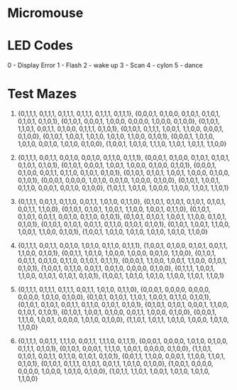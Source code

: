 # Micromouse


# LED Codes

0 - Display Error
1 - Flash
2 - wake up
3 - Scan
4 - cylon
5 - dance

# Test Mazes

1)
	{0,1,1,1, 0,1,1,1, 0,1,1,1, 0,1,1,1, 0,1,1,1, 0,1,1,1},
	{0,0,0,1, 0,1,0,0, 0,1,0,1, 0,1,0,1, 0,1,0,1, 0,1,0,1},
	{0,1,0,1, 0,0,0,1, 1,0,0,0, 0,0,0,0, 1,0,0,0, 0,1,0,0},
	{0,1,0,1, 1,1,0,1, 0,0,1,1, 0,1,0,0, 0,1,1,1, 0,1,0,1},
	{0,1,0,1, 0,1,1,1, 1,0,0,1, 1,1,0,0, 0,0,0,1, 0,1,0,0},
	{0,1,0,1, 1,0,0,1, 1,0,1,0, 1,0,1,0, 1,1,0,0, 0,1,0,1},
	{0,0,0,1, 1,0,1,0, 1,0,1,0, 0,0,1,0, 1,0,1,0, 0,1,0,0},
	{1,0,0,1, 1,0,1,0, 1,1,1,0, 1,1,0,1, 1,0,1,1, 1,1,0,0}

2)
	{0,1,1,1, 0,0,1,1, 0,0,1,0, 0,0,1,0, 0,1,1,0, 0,1,1,1},
	{0,0,0,1, 0,1,0,0, 0,1,0,1, 0,1,0,1, 0,1,0,1, 0,1,0,1},
	{0,1,0,1, 0,0,0,1, 1,0,0,1, 1,0,0,0, 0,1,0,0, 0,1,0,1},
	{0,0,0,1, 0,1,0,0, 0,0,1,1, 0,1,1,0, 0,1,0,1, 0,1,0,1},
	{0,1,0,1, 0,1,0,1, 1,0,0,1, 1,0,0,0, 0,1,0,0, 0,1,0,1},
	{0,0,0,1, 0,0,0,0, 1,0,1,0, 0,0,1,0, 1,0,0,0, 0,1,0,0},
	{0,1,0,1, 1,0,0,1, 0,1,1,0, 0,0,0,1, 0,0,1,0, 0,1,0,0},
	{1,0,1,1, 1,0,1,0, 1,0,0,0, 1,1,0,0, 1,1,0,1, 1,1,0,1}

3)
	{0,1,1,1, 0,0,1,1, 0,1,1,0, 0,0,1,1, 1,0,1,0, 0,1,1,0},
	{0,1,0,1, 0,1,0,1, 0,1,0,1, 0,1,0,1, 0,0,1,1, 1,1,0,0},
	{0,1,0,1, 0,1,0,1, 1,0,0,1, 1,1,0,0, 1,0,0,1, 0,1,1,0},
	{0,1,0,1, 0,1,0,1, 0,0,1,1, 0,0,1,0, 0,1,1,0, 0,1,0,1},
	{0,1,0,1, 0,1,0,1, 1,0,0,1, 1,1,0,0, 0,1,0,1, 0,1,0,1},
	{0,1,0,1, 0,1,0,1, 0,0,1,1, 0,1,1,0, 0,1,0,1, 0,1,0,1},
	{0,1,0,1, 1,0,0,1, 1,1,0,0, 1,0,0,1, 1,1,0,0, 0,1,0,1},
	{1,0,0,1, 1,0,1,0, 1,0,1,0, 1,0,1,0, 1,0,1,0, 1,1,0,0}

4)
	{0,1,1,1, 0,0,1,1, 0,0,1,0, 1,0,1,0, 0,1,1,0, 0,1,1,1},
	{1,0,0,1, 0,1,0,0, 0,1,0,1, 0,0,1,1, 1,1,0,0, 0,1,0,1},
	{0,0,1,1, 1,0,1,0, 1,0,0,0, 1,0,0,0, 0,0,1,0, 1,1,0,0},
	{0,1,0,1, 0,0,1,1, 0,0,1,0, 0,1,1,0, 0,1,0,1, 0,1,1,1},
	{0,0,0,1, 1,1,0,0, 1,0,0,1, 1,1,0,0, 0,1,0,1, 0,1,0,1},
	{1,0,0,1, 0,1,1,0, 0,0,1,1, 0,0,1,0, 0,0,0,0, 0,1,0,0},
	{0,1,1,1, 1,0,0,1, 1,1,0,0, 0,1,0,1, 0,1,0,1, 0,1,0,1},
	{1,0,0,1, 1,0,1,0, 1,0,1,0, 1,1,0,0, 1,1,0,1, 1,1,0,1}

5)
	{0,1,1,1, 0,1,1,1, 0,1,1,1, 0,0,1,1, 1,0,1,0, 0,1,1,0},
	{0,0,0,1, 0,0,0,0, 0,0,0,0, 0,0,0,0, 1,0,1,0, 0,1,0,0},
	{0,1,0,1, 0,1,0,1, 1,1,0,1, 1,0,0,1, 0,1,1,0, 0,1,0,1},
	{0,1,0,1, 0,1,0,1, 0,0,1,1, 0,1,1,0, 0,1,0,1, 0,1,0,1},
	{0,1,0,1, 0,1,0,1, 0,0,0,1, 1,1,0,0, 0,1,0,1, 0,1,0,1},
	{0,1,0,1, 1,0,0,1, 0,1,0,0, 0,0,1,1, 1,0,0,0, 0,1,0,0},
	{0,0,0,1, 1,1,1,0, 1,0,0,1, 0,0,0,0, 1,0,1,0, 0,1,0,0},
	{1,1,0,1, 1,0,1,1, 1,0,1,0, 1,0,0,0, 1,0,1,0, 1,1,0,0}

6)
	{0,1,1,1, 0,0,1,1, 1,1,1,0, 0,0,1,1, 1,1,1,0, 0,1,1,1},
	{0,0,0,1, 0,0,0,0, 1,0,1,0, 0,1,0,0, 0,1,1,1, 0,1,0,1},
	{0,1,0,1, 0,0,0,1, 1,1,1,0, 1,0,0,1, 0,0,0,0, 0,1,0,0},
	{1,1,0,1, 0,1,0,1, 0,0,1,1, 0,1,1,0, 0,1,0,1, 0,1,0,1},
	{0,0,1,1, 1,1,0,0, 0,0,0,1, 1,1,0,0, 1,1,0,1, 0,1,0,1},
	{0,1,0,1, 0,1,1,1, 0,1,0,1, 0,0,1,1, 1,0,1,0, 0,1,0,0},
	{1,0,0,1, 0,0,0,0, 0,0,0,0, 1,0,0,0, 1,0,1,0, 0,1,0,0},
	{1,0,1,1, 1,1,0,1, 1,0,0,1, 1,0,1,0, 1,0,1,0, 1,1,0,0}

